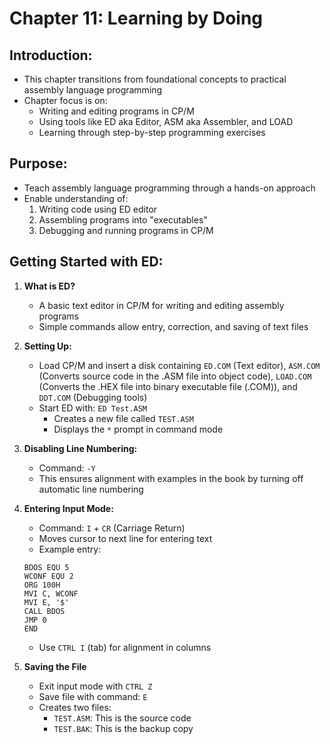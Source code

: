 # Chapter 11: Learning by Doing
## Introduction:
- This chapter transitions from foundational concepts to practical assembly language programming
- Chapter focus is on:
    - Writing and editing programs in CP/M
    - Using tools like ED aka Editor, ASM aka Assembler, and LOAD
    - Learning through step-by-step programming exercises

## Purpose:
- Teach assembly language programming through a hands-on approach
- Enable understanding of:
    1. Writing code using ED editor
    2. Assembling programs into "executables"
    3. Debugging and running programs in CP/M

## Getting Started with ED:
1. **What is ED?**
    - A basic text editor in CP/M for writing and editing assembly programs
    - Simple commands allow entry, correction, and saving of text files

2. **Setting Up:**
    - Load CP/M and insert a disk containing `ED.COM` (Text editor), `ASM.COM` (Converts source code in the .ASM file into object code), `LOAD.COM` (Converts the .HEX file into binary executable file (.COM)), and `DDT.COM` (Debugging tools)
    - Start ED with: `ED Test.ASM`
        - Creates a new file called `TEST.ASM`
        - Displays the `*` prompt in command mode

3. **Disabling Line Numbering:**
    - Command: `-Y`
    - This ensures alignment with examples in the book by turning off automatic line numbering

4. **Entering Input Mode:**
    - Command: `I` + `CR` (Carriage Return)
    - Moves cursor to next line for entering text
    - Example entry:
    ```assembly
    BDOS EQU 5
    WCONF EQU 2
    ORG 100H
    MVI C, WCONF
    MVI E, '$'
    CALL BDOS
    JMP 0
    END
    ```
    - Use `CTRL I` (tab) for alignment in columns
5. **Saving the File**
    - Exit input mode with `CTRL Z`
    - Save file with command: `E`
    - Creates two files:
        - `TEST.ASM`: This is the source code
        - `TEST.BAK`: This is the backup copy

